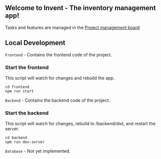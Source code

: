 ## Welcome to Invent - The inventory management app!

Tasks and features are managed in the
[Project management board](https://trello.com/b/M9jVmcbA/inventory-poc)

## Local Development
```Frontend``` - Contains the frontend code of the project.
### Start the frontend
This script will watch for changes and rebuild the app.
```
cd frontend
npm run start
```
```Backend``` - Contains the backend code of the project. 
### Start the backend
This script will watch for changes, rebuild to /backend/dist, and restart the server.
```
cd backend
npm run dev-server
```
```Database``` - Not yet implemented.

